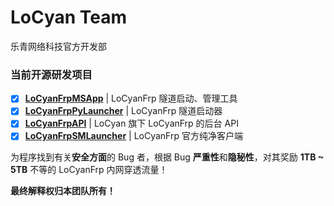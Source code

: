# LoCyan Team
乐青网络科技官方开发部

### 当前开源研发项目

- [X] **[LoCyanFrpMSApp](https://github.com/LoCyan-Team/LoCyanFrpMSApp)** | LoCyanFrp 隧道启动、管理工具
- [X] **[LoCyanFrpPyLauncher](https://github.com/LoCyan-Team/LoCyanFrpPyLauncher)** | LoCyanFrp 隧道启动器
- [X] **[LoCyanFrpAPI](https://github.com/LoCyan-Team/LoCyanFrpAPI)** | LoCyan 旗下 LoCyanFrp 的后台 API
- [X] **[LoCyanFrpSMLauncher](https://github.com/LoCyan-Team/LoCyanFrpSMLauncher)** | LoCyanFrp 官方纯净客户端

为程序找到有关**安全方面**的 Bug 者，根据 Bug **严重性**和**隐秘性**，对其奖励 **1TB ~ 5TB** 不等的 LoCyanFrp 内网穿透流量！

**最终解释权归本团队所有！**
